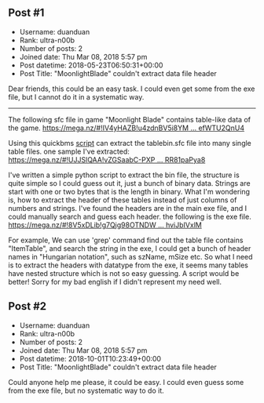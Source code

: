 ## Post #1
- Username: duanduan
- Rank: ultra-n00b
- Number of posts: 2
- Joined date: Thu Mar 08, 2018 5:57 pm
- Post datetime: 2018-05-23T06:50:31+00:00
- Post Title: "MoonlightBlade" couldn't extract data file header

Dear friends, this could be an easy task. I could even get some from the exe file, but I cannot do it in a systematic way.

---
The following sfc file in game "Moonlight Blade" contains table-like data of the game.
[https://mega.nz/#!IV4yHAZB!u4zdnBV5i8YM ... efWTU2QnU4](https://mega.nz/#!IV4yHAZB!u4zdnBV5i8YM8Pb9GGlAQg68Sb262_hFyefWTU2QnU4)

Using this quickbms [script](http://aluigi.altervista.org/bms/qq_sfc.bms) can extract the tablebin.sfc file into many single table files.
one sample I've extracted:
[https://mega.nz/#!UJJSlQAA!vZGSaabC-PXP ... RR81paPya8](https://mega.nz/#!UJJSlQAA!vZGSaabC-PXPLzK-029pQ2MydtXEuWVIyRR81paPya8)

I've written a simple python script to extract the bin file, the structure is quite simple so I could guess out it, just a bunch of binary data. Strings are start with one or two bytes that is the length in binary.
What I'm wondering is, how to extract the header of these tables instead of just columns of numbers and strings. I've found the headers are in the main exe file, and I could manually search and guess each header.
the following is the exe file.
[https://mega.nz/#!8V5xDLib!g7Qjg98OTNDW ... hviJbIVxlM](https://mega.nz/#!8V5xDLib!g7Qjg98OTNDWXkxfo1c7XivpUMdFfu7ZmhviJbIVxlM)

For example, We can use  'grep' command find out the table file contains "ItemTable", and search the string in the exe, I could get a bunch of header names in "Hungarian notation", such as szName, mSize etc.
So what I need is to extract the headers with datatype from the exe, it seems many tables have nested structure which is not so easy guessing. A script would be better!
Sorry for my bad english if I didn't represent my need well.
## Post #2
- Username: duanduan
- Rank: ultra-n00b
- Number of posts: 2
- Joined date: Thu Mar 08, 2018 5:57 pm
- Post datetime: 2018-10-01T10:23:49+00:00
- Post Title: "MoonlightBlade" couldn't extract data file header

Could anyone help me please, it could be easy. I could even guess some from the exe file, but no systematic way to do it.
